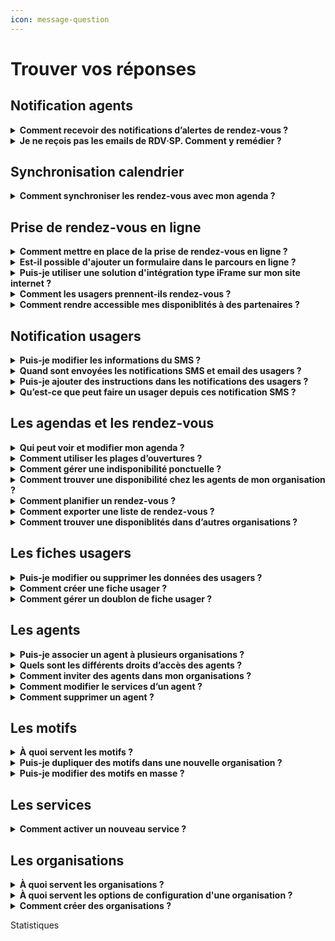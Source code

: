 ```yaml
---
icon: message-question
---
```


# Trouver vos réponses

## Notification agents

<details>

<summary><strong>Comment recevoir des notifications d’alertes de rendez-vous ?</strong></summary>

Cette fonctionnalité permet de recevoir des notifications par email lorsqu’un rendez-vous est ajouté, modifié ou annulé dans un agenda. Elle répond au besoin des agents souhaitant être alertés en cas de changement dans leur planning.

Vous pouvez personnaliser vos préférences de notification dans l’onglet _**Mon Compte**_, accessible en cliquant sur votre prénom en haut à droite de votre calendrier.

Chaque email contient une pièce jointe au format **ICS**, compatible avec la plupart des logiciels de calendrier. Votre calendrier externe reconnaîtra automatiquement ces mises à jour, bien que certains logiciels demandent une validation manuelle des modifications.

</details>

<details>

<summary><strong>Je ne reçois pas les emails de RDV·SP. Comment y remédier ?</strong></summary>

### Votre client mail classe nos emails en spam

Les emails provenant de l’adresse RDV Service Public peuvent être classifiés à tort comme du spam par votre client mail (Outlook, Thunderbird, etc).

**Solution** : Dans votre boîte e-mail, vérifiez les dossiers « spam » ou « indésirables ». En complément, vous pouvez signaler l’adresse RDV Service Public comme n’étant pas un spam. De cette façon, vous recevrez les e-mails RDV Services Publics directement

### Un autre logiciel de filtrage d’email classe nos emails en spam

Le domaine RDV Service Public peut être bloqué par un outil de protection des e-mails, tel que **MailinBlack**.

**Solution** : Autorisez notre adresse e-mail en suivant ces étapes :

* Connectez-vous à votre interface MailinBlack.
* Sur la page principale, sélectionnez l’onglet « Newsletter »
* Cliquez sur l’icône de droite et autorisez les adresses du domaine @rdv-solidarites.fr / @rdv-service-public.fr / @rdv-aide-numerique.fr
* Confirmez en validant le message "Autoriser les messages de ces domaines".

Cette autorisation est appliquée à titre individuel et vos collègues auront potentiellement le même problème. Vous pouvez suggérer au responsable technique de votre administration de consulter [cette page](../documentation-technique/informations-pour-les-dsi.md) pour corriger ce problème pour tout le monde.

### Un problème temporaire sur les serveurs de RDV Service Public empêche l’envoi des emails

Il arrive que les serveurs de RDV Service Public rencontrent des ralentissements ou soient temporairement inaccessibles.

**Solution** :  Vous pouvez suivre en temps réel l'évolution du dysfonctionnement sur notre [page de statut](https://rdv-service-public.instatus.com).

### Un problème temporaire sur les serveurs de votre système informatique (SI) empêche la réception des emails

Il peut arriver que le système d’information ou le réseau interne sur lequel vous naviguez rencontre des ralentissements ou soit inacessible temporairement.

**Solution** :&#x20;

* Contactez le service informatique
* Vous pouvez effectuer les tests suivants pour comprendre si le problème vient du SI de votre service ou de RDV Service Public :
  * Demander à un collègue de vous envoyer un e-mail
  * Envoyez-vous un e-mail depuis une adresse personnelle (Gmail, Outlook, etc.)

Si le problème est lié au SI de votre service, nous ne pourrons malheureusement pas intervenir directement.

### Votre adresse a été bloquée par notre fournisseur d’envoi d’e-mails

Votre adresse e-mail peut être bloquée par notre fournisseur d’envoi.&#x20;

Cette situation peut se produire dans deux cas :&#x20;

* vous avez cliqué sur les liens de nos e-mails qui vous permettent de vous désabonner
* le serveur mail de votre SI a refusé la réception des emails envoyés par RDV Service Public car il les considérant comme du spam. Cela se produit suite à une classification manuelle d’un de nos mails comme du spam par un agent au sein de votre SI, ou par une classification automatique.

**Solution** :  Envoyez-nous un e-mail à [support@rdv-service-public.fr](mailto:support@rdv-service-public.fr)

Si vous vous retrouvez dans cette situation, il est probable que plusieurs de vos collègues soient dans la même situation. Vous pouvez suggérer aux responsables techniques de votre SI de consulter [cette page](../documentation-technique/informations-pour-les-dsi.md) pour corriger le problème durablement et à l’échelle de tout votre service.

</details>

## Synchronisation calendrier

<details>

<summary><strong>Comment synchroniser les rendez-vous avec mon agenda ?</strong></summary>

Cette fonctionnalité permet d'envoyer les informations des rendez-vous planifié dans un agenda extérieur à RDV Service Public. Elle répond au besoin de faire afficher les rendez-vous planifié dans un agenda du quotidien, souvent utilisé dans les administrations pour gérer leur quotidien métier en dehors des rendez-vous (réunion d'équipe etc ...)

#### Notes générales&#x20;

RDV Service Public propose différents mécanismes de synchronisation. Voici quelques remarques importantes valables pour tous les mécanismes :

* Pour protéger les données personnelles de vos usagers, les événements envoyés à votre logiciel de calendrier externe ne contiendront que le motif, l'adresse du rendez-vous et un lien vers les détails dans RDV Service Public ;&#x20;
* Nous proposons de synchroniser les créations, changements et annulations depuis RDV Service Public vers les logiciels de calendrier externes mais pas l’inverse. Si vous supprimez un RDV depuis votre logiciel de calendrier externe, cela ne sera pas répercuté dans RDV Service Public et l’usager n’en sera pas averti.

#### S**ynchronisation par email**

Cette synchronisation envoie un email pour chaque création, modification ou annulation de RDV.&#x20;

Chaque email contient une pièce jointe au format ICS, un format largement supporté. Votre logiciel de calendrier externe reconnaîtra ces emails et mettra automatiquement à jour les évènements dans votre calendrier. Certains logiciels de calendrier demandent « d’accepter » chaque modification.

Vous pouvez modifier vos préférences de notifications email dans l’espace « Mon Compte » accessible en cliquant sur votre prénom en haut à droite depuis votre vue calendrier.

#### **Synchronisation Webcal**

Webcal est un protocole largement supporté par les logiciels de calendrier.&#x20;

Nous vous fournissons une URL individuelle fournissant le contenu de votre agenda au format ICS. Cette URL peut être récupérée depuis dans l’espace « Mon Compte » accessible en cliquant sur votre prénom en haut à droite depuis votre vue calendrier. Il suffit de copier cette URL dans votre logiciel de calendrier externe et la synchronisation se fera automatiquement.

Si vous synchronisez votre agenda RDV Solidarités avec Google Agenda, la mise à jour peut prendre jusqu'à 12 heures. Avec le calendrier Outlook, l'affichage est plus rapide, généralement dans l'heure suivant la prise de rendez-vous.

La synchronisation WebCal n’est pas instantanée. \
\
La fréquence de mise à jour dépend de chaque logiciel de calendrier externe. Avec Google Agenda par exemple, la mise à jour peut prendre jusqu’à 12h. Avec Outlook, cette fréquence est généralement d’environ une heure mais chaque logiciel peut se comporter différemment.

#### Synchronisation spécifique Outlook

Il existe deux grandes versions d'Outlook :&#x20;

* Outlook hébergé à distance, aussi appelé Microsoft 365
* Outlook hébergé sur place par l’administration, aussi appelé Microsoft Exchange

Nous avons un prototype de synchronisation spécifique pour la version hébergée à distance (Microsoft 365). N’hésitez pas à nous contacter si vous souhaitez l’expérimenter sur votre territoire.&#x20;

Nous ne fournissons pour l’instant pas de solution spécifique pour Outlook hébergé sur place (Microsoft Exchange). Certaines structures utilisant RDV Service Public et ce type d’Outlook ont cependant mis en place des solutions via webhooks (voir ci-dessous).

#### Synchronisation via webhooks

Cette solution demande du développement spécifique en interne par votre DSI.

Les webhooks sont une manière de communiquer entre deux systèmes d’information. Nous proposons d’émettre des webhooks vers le SI de votre organisation.&#x20;

Il est possible de développer un logiciel dans votre SI pour recevoir ces webhooks et mettre à jour les calendriers des agents en conséquence. Cette solution est déjà en place dans plusieurs structures utilisant RDV Service Public.

Vous trouverez des informations techniques ici : [https://github.com/betagouv/rdv-service-public/blob/production/docs/api/webhooks/api-notifications-webhooks.md](https://github.com/betagouv/rdv-service-public/blob/production/docs/api/webhooks/api-notifications-webhooks.md)

</details>

## Prise de rendez-vous en ligne

<details>

<summary><strong>Comment mettre en place de la prise de rendez-vous en ligne ?</strong></summary>

Cette fonctionnalité permet aux usagers d’accéder aux disponibilités de votre organisation et de planifier un rendez-vous en toute autonomie, depuis un ordinateur ou un téléphone.

Pour activer cette option, trois étapes sont nécessaires :

* **Configurer des motifs ouverts à la réservation en ligne**

Dans les paramètres des motifs, sélectionnez au moins un motif et activez l’option _**Ouvert aux agents, aux prescripteurs et aux usagers**_. Vous pouvez également définir un délai minimum et maximum de réservation et ajouter des instructions personnalisées dans l’onglet _**Instruction et notification**_.

* **Configurer une plage d’ouverture**

Créez une plage d’ouverture en y associant des motifs configurés pour la réservation en ligne. Ces motifs sont identifiés par une pastille spécifique dans l’écran de suivi des motifs.

* **Partager votre URL de prise de rendez-vous**

Un lien URL est disponible dans le menu _**Réservation en ligne**_. Ce lien permet aux usagers et prescripteurs d’accéder directement à vos disponibilités via un navigateur web. Vous pouvez partager cette URL ou l’intégrer dans différents supports, tels que votre site internet ou une plaquette numérique.

</details>

<details>

<summary><strong>Est-il possible d'ajouter un formulaire dans le parcours en ligne ?</strong></summary>

Il n'est pas possible d'intégrer de formulaire ou de questionnaire en amont du choix du créneaux. Cette fonctionnalité n'exsite pas encore dans notre solution. Toutefois, vous pouvez personnaliser un message d'instruction qui s'affichera dans le parcours de prise de rendez-vous en ligne. Ce message est personnalisable motif par motif.&#x20;

Pour ajouter un message d'instruction :&#x20;

* Sélectionner un motif à modifier depuis _**paramètre**_ puis _**motif**_&#x20;
* Accéder à l'onglet _**notifications et instructions**_&#x20;
* Compléter le champ _**instructions affichées avant la prise de rendez-vous**_

Ces informations apparaîtront entre la sélection du lieu de rendez-vous et du créneau de rendez-vous dans le parcours en ligne.&#x20;

</details>

<details>

<summary><strong>Puis-je utiliser une solution d'intégration type iFrame sur mon site internet ?</strong> </summary>

Nous ne proposons pas encore ce type d'intégration. Nous proposons une intégration simple via un URL à intégrer dans votre site internet :&#x20;

* Soit directement en corps de texte d'une page web
* Soit via un bouton CTA avec l'URL en hyperlien.&#x20;

</details>

<details>

<summary><strong>Comment les usagers prennent-ils rendez-vous ?</strong></summary>

Les usagers peuvent prendre rendez-vous en ligne si cette option est activée et que vous avez partagé votre lien de réservation. Ce lien peut être diffusé sur votre site web ou tout autre support.

Une fois sur la plateforme, ils pourront :

* Choisir un service et un motif de rendez-vous.&#x20;
* Sélectionner un créneau disponible
* S’identifier pour confirmer leur rendez-vous.

Deux options d’identification :

1. **FranceConnect** : les informations de contact sont récupérées automatiquement. C'est le parcours le plus rapide et sécurisé.&#x20;
2. **Création de compte** : si l’usager ne passe pas par FranceConnect, il doit renseigner son nom, prénom, email et (optionnellement) son numéro de téléphone. Un email de vérification lui sera envoyé, et en cliquant sur le lien de vérificatio présent dans le mail, il sera redirigé vers son parcours et pourra finaliser son rendez-vous.&#x20;

</details>

<details>

<summary><strong>Comment rendre accessible mes disponiblités à des partenaires ?</strong> </summary>

La fonctionnalité **prescripteur** permet à un partenaire extérieur (ex. : association, administration, collectivité) de planifier des rendez-vous pour un usager dans vos disponibilités. Cela facilite le parcours des usagers en permettant à différentes entités administratives de rediriger les usagers vers un rendez-vous dans votre structure.&#x20;

#### **Comment ça fonctionne ?**

* **Configuration** : Activez des motifs de rendez-vous ouverts à la réservation en ligne dans vos disponibilités.
* **Partage de l'URL** : Envoyez l'URL de réservation en ligne à vos partenaires.&#x20;

Des notifications seront envoyées une fois le rendez-vous planifié :&#x20;

* **Prescripteur** : Reçoit un e-mail de confirmation du rendez-vous.
* **Usager** : Reçoit une confirmation et un rappel 48 heures avant le rendez-vous.
* **Professionnel** : Le rendez-vous apparaît dans son agenda, avec synchronisation possible.

**Que doit faire un prescripteur ?**

* Accéder à la prise de rendez-vous en ligne et réaliser le parcours &#x20;
* Cliquer sur _**Je suis un prescripteur qui oriente un bénéficiaire**_ lors du dernier écran d'authentification usager.&#x20;
* Saisir les coordonnées prescripteurs et celles de l'usager.
* Confirmer le rendez-vous. Un récapitulatif sera généré à la fin.

</details>

## Notification usagers

<details>

<summary><strong>Puis-je modifier les informations du SMS ?</strong> </summary>

Il n’est pas possible de modifier le modèle SMS : le nombre de caractères pour les SMS est limité. Aussi certaines informations comme le nom du motif peut porter atteinte à l’usager. Nous avons donc fait le choix de limiter les informations présentes dans le SMS.&#x20;

</details>

<details>

<summary><strong>Quand sont envoyées les notifications SMS et email des usagers ?</strong></summary>

Cette fonctionnalité permet d'automatiser les informations de rendez-vous à vos usagers. Elle répond à plusieurs besoins agents et usagers. Elle permet de diminuer l'absentéisme et d'éviter les manipulation de rappel chronophage pour les agents. Elle permet aussi à l'usager de garder une trace des informations du rendez-vous dans son téléphone.&#x20;

Plusieurs actions déclenchent l'envoi de SMS :&#x20;

* Une notification de **confirmation** est envoyée immédiatement après la création du rendez-vous.
* Une notification de **rappel** est envoyée à l'usager 48h avant le rendez-vous (hors jours fériés et dimanches).
* Une notification de **rendez-vous modifié** : l'usager reçoit immédiatement une notification en cas de modification du rendez-vous.
* Une notification de **rendez-vous annulé** : l'usager reçoit immédiatement une notification en cas d'annulation du rendez-vous. Si l'usager est à l'origine de l'annulation, il doit le faire au moins 4 heures avant l'heure prévue du rendez-vous.

</details>

<details>

<summary><strong>Puis-je ajouter des instructions dans les notifications des usagers ?</strong> </summary>

Vous pouvez ajouter des instructions dans les notifications emails que recevront les usagers. Ces instructions peuvent être personnalisées motif par motif.&#x20;

Pour ajouter des instructions dans les notification email :&#x20;

* Sélectionner un motif à modifier depuis _**paramètre**_  puis _**motif**_&#x20;
* Accéder à l'onglet  _**notifications et instructions**_&#x20;
* Compléter le champ _**instructions affichées après la prise de rendez-vous**_

Ces informations apparaîtront à 3 niveaux :&#x20;

* Dans le dernier écran de confirmation du parcours usager&#x20;
* Dans la notification email de création et de rappel usager
* Dans la note d'information accessible depuis l'URL du SMS

</details>

<details>

<summary><strong>Qu’est-ce que peut faire un usager depuis ces notification SMS ?</strong></summary>

Chaque usager recevra une notification par SMS et/ou email.

* Le SMS contiendra un lien _**Infos/Annulation**_.
* En cliquant dessus, il accèdera à une page web où il devra saisir les trois premières lettres de son nom de famille.
* S'il les saisit correctement, il verra un récapitulatif de son rendez-vous avec les instructions associées ainsi que les informations de contact de votre organisation.&#x20;

Un bouton  _**Annuler le rendez-vous**_ lui permettra d’annuler sans vous contacter, jusqu’à **4 heures avant** l’heure prévue. Au-delà, il devra vous contacter via les informations de contact disponible dans le récapitulatif de rendez-vous. &#x20;

</details>

## Les agendas et les rendez-vous

<details>

<summary><strong>Qui peut voir et modifier mon agenda ?</strong> </summary>

Par défaut, seuls les agents de votre service et de votre organisation peuvent consulter et planifier des rendez-vous dans votre agenda. De plus, les agents du service secrétariat de votre organisation ont un accès étendu : ils peuvent voir, modifier et planifier des rendez-vous de tous les agendas.&#x20;

</details>

<details>

<summary><strong>Comment utiliser les plages d’ouvertures ?</strong></summary>

Les plages d’ouverture permettent de définir les disponibilités d’un agent. Une fois configurées, elles simplifient la prise de rendez-vous : les agents peuvent directement rechercher un créneau via le bouton _**Trouver un RDV**_, évitant ainsi une consultation fastidieuse des agendas individuels.

Pour créer une plage d’ouverture :&#x20;

* &#x20;Accédez au menu  _**Plages d’ouverture**_ dans l’onglet  _**Planning**_
* Cliquer sur  _**Créer une plage d’ouverture**_

Lors de la création, sélectionnez un ou plusieurs motifs pour indiquer les types de rendez-vous possibles. Cette option est particulièrement utile si certains motifs nécessitent du matériel spécifique.

Si un motif est ouvert à la réservation en ligne, la plage d’ouverture sera accessible aux réservations en ligne depuis votre url de prise de rendez-vous en ligne.&#x20;

Vous pouvez créer une plage exceptionnelle (pour un jour unique) ou récurrente (tous les jours de la semaine). Pour une répétition, indiquez d’abord les horaires, puis cochez l’option _**Répéter**_.

Les plages d’ouverture de plus d’un an sont automatiquement supprimées.

</details>

<details>

<summary><strong>Comment gérer une indisponibilité ponctuelle ?</strong></summary>

Les indisponibilités permettent de signaler vos absences ponctuelles ou régulières à vos collègues et aux usagers. Cette fonctionnalité évite de modifier les plages d'ouvertures en cas d'indisponiblité ponctuelle des agents. Si une indisponibilité couvre la période d'une plage d'ouverture, les disponibilités de cette période seront supprimées.

Pour créer une indisponibilité :

* Accédez au menu _**planning**_
* Sélectionnez _**indisponibilité**_
* Cliquez sur  _**créer une indisponibilité**_&#x20;
* Renseignez les informations demandées

Vous pouvez configurer des absences ponctuelles ou récurrentes en utilisant l'option _**répéter**_.

Les indisponibilités apparaissent en gris sur votre agenda et ceux de vos collègues.&#x20;

Pour une indisponibilité récurrente, il n'est pas possible de supprimer une seule occurrence. Vous devrez supprimer l'indisponibilité récurrente entière et en créer une nouvelle excluant l'occurrence non désirée.

</details>

<details>

<summary><strong>Comment trouver une disponibilité chez les agents de mon organisation ?</strong></summary>

Le bouton _**Trouver un rendez-vous**_ permet de rechercher rapidement des disponibilités dans votre organisation ou service, évitant ainsi une consultation manuelle des agendas.

Pour utiliser cette fonctionnalité :&#x20;

* Cliquez sur _**Trouver un rendez-vous**_ pour accéder au moteur de recherche.
* Spécifiez vos critères : service, motif, agent, lieu et date.
* Cliquez sur _**Afficher les créneaux**_ pour voir les disponibilités correspondantes.

Conditions d’accès :

* Disponible uniquement si les agents ont configuré leurs plages d’ouverture.
* **Administrateurs et secrétariats** : accès à toutes les disponibilités.
* **Agents simples** : accès uniquement aux créneaux de leur service.

Si plusieurs agents sont disponibles sur le même créneau et motif, la première disponibilité enregistrée sera sélectionnée.

</details>

<details>

<summary><strong>Comment planifier un rendez-vous ?</strong></summary>

Après avoir sélectionné une disponibilité via _**Trouver un RDV**_, vous passerez à la planification du rendez-vous :&#x20;

* **Associer un usager** :&#x20;

Recherchez l’usager en tapant les premières lettres de son nom ou prénom. Vous verrez les fiches usagers de votre organisation et, de façon partiellement masquée, celles d’autres organisations de votre territoire. **Plusieurs usagers peuvent être ajoutés à un rendez-vous.**

* **Vérifier et modifier les informations** :

Un récapitulatif s’affiche avec la date, l’heure, l’agent et le lieu du rendez-vous. **Chaque champ peut être modifié si nécessaire.**

* **Gérer les notifications :**&#x20;

Un dernier récap vous permet d’activer ou désactiver les notifications pour ce rendez-vous.

</details>

<details>

<summary><strong>Comment exporter une liste de rendez-vous ?</strong></summary>

Le **statut d’agent administrateur** permet d’extraire les statistiques de votre organisation au format **.xls**, en complément de leur visualisation dans l’onglet _**Statistiques**_.

#### Pour exporter les données :

* Accédez au menu _**Liste des RDV**_.
* Compléter les différents champ pour affiner les critères de votre export&#x20;
* Cliquer sur _**rafraichir la liste**_&#x20;
* Cliquez sur _**Exporter**_ après avoir renseigné vos critères.
* Retrouvez vos exports dans la page _**Vos exports**_, accessible depuis votre compte (en haut à droite).

**L’extraction se fait par organisation. Si vous en gérez plusieurs, vous devez effectuer une exportation pour chacune.**

</details>

<details>

<summary><strong>Comment trouver une disponiblités dans d’autres organisations ?</strong></summary>

Vous pouvez permettre aux agents de planifier des rendez-vous dans d'autres organisations si vous disposez de plusieurs organisations. Ce parcours est possible par la fonctionnalité _**prescripteur**_**.**&#x20;

Elle permet aux agents de partager leurs disponibilités et de planifier des rendez-vous dans **toutes les organisations** de leur territoire.

Pour configurer :&#x20;

Il est nécessaire de configurer vos motifs _**ouvert aux prescripteur**_ depuis l'écran de configuration des motifs. Plus précisément, depuis l'onglet _**réservation en ligne**_ présent dans l'écran de configuration des motifs.&#x20;

Pour l’utiliser :&#x20;

Si des motifs ouverts aux prescripteurs ont été configurés, vous pouvez accéder aux disponibilités d’autres organisations via _**Trouver un rendez-vous**_ :

* Cliquer sur _**Élargir votre recherche**_.
* Sélectionner les informations du rendez-vous (motif, lieu, créneau, usagers).
* Cliquer sur **C**_**onfirmer le RDV**_ pour finaliser le rendez-vous.&#x20;

</details>

## Les fiches usagers

<details>

<summary><strong>Puis-je modifier ou supprimer les données des usagers ?</strong> </summary>

Vous pouvez supprimer ou modifier les données des usagers. Sur la fiche des usagers, des options Modifier et Supprimer sont prévues à cet effet. Si aucunes modifications n’est apportée et que l’usager n’a pris aucun RDV durant deux ans, alors ses données seront supprimées automatiquement.

</details>

<details>

<summary><strong>Comment créer une fiche usager ?</strong></summary>

Pour créer une fiche :&#x20;

* Dans le menu _**Usager**_, cliquez sur _**Créer un usager**_ ou depuis le parcours _**Trouver un RDV**_ cliquer sur _**Créer un usager**_
* Seuls le nom et le prénom sont obligatoires.
* La fiche sera rattachée à **l’organisation de l’agent** qui l’a créée.
* Cliquez sur _**Créer usager**_ pour valider.

**Pensez à vérifier l’orthographe des noms et prénoms pour éviter les doublons !**&#x20;

Une fois créée, la fiche contient :

* Les **informations générales** de l’usager.
* Son **historique** et le **statut de ses rendez-vous**.
* Une option pour l’**inviter à créer un compte**, afin qu’il puisse **modifier ses infos** et **gérer ses rendez-vous** en autonomie depuis son esapce personnel.&#x20;

</details>

<details>

<summary><strong>Comment gérer un doublon de fiche usager ?</strong></summary>

Les doublons peuvent apparaître lorsque :

* Un professionnel crée une fiche **sans e-mail**, puis l’usager crée un compte avec une adresse e-mail.
* Une faute de frappe lors d’une recherche fait croire qu’aucune fiche n’existe.

**L’outil ne fusionne pas automatiquement les fiches, car l’unicité repose uniquement sur l’e-mail.**

Pour fusionner des fiches usagers :&#x20;

* Accéder au menu _**Usagers**_.
* Cliquer sur _**Fusionner deux usagers**_.
* Entrer le nom de l’usager en double dans chaque colonne.
* Comparez les fiches : **Différences en orange**, **similitudes en vert**.
* Sélectionnez les informations à conserver.
* Validez pour créer une **fiche unique fusionnée**.

</details>

## Les agents

<details>

<summary><strong>Puis-je associer un agent à plusieurs organisations ?</strong> </summary>

Un agent peut être associé à plusieurs organisations. Cette association lui donnera accès aux agendas des agents rattachés à son service dans chacune de ces organisations. Seul un agent administrateur de territoire peut associer un agent à plusieurs organisations.

Pour ajouter un agent à plusieurs organisations :&#x20;

* Accéder à votre _**Espace Admin**_&#x20;
* Sélectionner _**Agent**_&#x20;
* Choisissez l'agent à modifier. Vous trouverez en bas de page les options d'affectations à de nouvelles organisations.

</details>

<details>

<summary><strong>Quels sont les différents droits d’accès des agents ?</strong></summary>

#### **Agent Basique**

L'**Agent Basique** a accès aux fonctionnalités de planification de rendez-vous. Il peut :

* Créer des fiches usagers,
* Planifier des rendez-vous
* Créer des plages d'ouvertures&#x20;
* Rechercher des disponibilités dans les agendas de ses collègues

**Sa visibilité est limitée aux agents de son service et de son organisation. Pour associer un agent à plusieurs services ou organisations.**&#x20;

#### **Agent Admin**

L'**Agent Admin** a une **visibilité étendue** sur toutes les organisations auxquelles il est associé. Il peut :

* Rechercher des disponibilités dans tous les services de son organisation,
* Accéder à l'onglet **Paramètres** pour créer des motifs, lieux et inviter des agents,
* Être associé à plusieurs organisations.

#### **Agent Admin de Territoire**

L'**Agent Admin de Territoire** a une **visibilité totale** sur tous les agendas du territoire et tous les services/organisations. Il a également accès aux paramètres de tous les services et organisations du territoire et peut :

* Modifier les droits d'accès des agents,
* Créer des organisations et former des équipes.

**Plusieurs Agents Admin de Territoire peuvent être définis.**&#x20;

#### **Agent Secrétariat**

Un **Agent du service secrétariat** bénéficie de droits de visibilité supérieurs. Il peut :

* Rechercher des disponibilités sur tous les agendas de l'organisation mais avec des droits d'un agent basique.&#x20;
* Planifier des rendez-vous dans n'importe quel agenda de l'organisation (tous services confondus).\
  Sa principale fonction est de planifier des rendez-vous, mais il peut aussi planifier dans son propre agenda.

**Un Agent Admin doit ouvrir les motifs de prise de rendez-vous pour les agents du service secrétariat s'ils doivent réaliser des rendez-vous.**&#x20;

</details>

<details>

<summary><strong>Comment inviter des agents dans mon organisations ?</strong></summary>

Pour inviter un agent :&#x20;

* Allez dans _**Paramètres**_ puis _**Agents**_
* Cliquez sur _**Inviter un agent**_
* Choisissez un niveau d'accès
* Entrez l’adresse e-mail de l'agent
* Enfin, sélectionnez un service auquel associer l'agent
* Il recevra une invitation pour créer son compte. Une fois l’invitation acceptée, l'agent devra créer un mot de passe pour se connecter

**Si vous invitez un agent dans plusieurs organisations, chaque invitation sera validée automatiquement après la première, sans nouvel email d'invitation.**&#x20;

</details>

<details>

<summary><strong>Comment modifier le services d’un agent ?</strong></summary>

Pour modifier le service d'un agent :&#x20;

* Accéder à votre _**Espace Admin**_
* Cliquer sur _**agent**_ et sélectionner _**modifier**_&#x20;
* Associer l'agent à un ou plusieurs services pour définir ses droits d'accès

**Seul un agent admin de territoire pour modifier les services d'un agent.**&#x20;

</details>

<details>

<summary><strong>Comment supprimer un agent ?</strong> </summary>

Pour supprimer un agent :&#x20;

* Allez dans _**Paramètres**_ puis _**Agents**_.
* Cliquez sur l’icône _**Supprimer**_ à côté de l'agent.
* Si l'agent a des rendez-vous à venir, une alerte vous empêchera de le supprimer. Vous devrez réaffecter ces rendez-vous avant de supprimer l'agent.

**Les agents inactifs (non connectés depuis 30 jours) auront l’étiquette "inactif" à côté de leur nom.**

</details>

## Les motifs

<details>

<summary><strong>À</strong> <strong>quoi servent les motifs ?</strong> </summary>

Le motif est la raison du rendez-vous. Il permet de catégoriser les prises de rendez-vous, d’informer l’agent sur le contenu attendu et d’affiner les options (présentiel, téléphone, visio, option de prise de rendez-vous en ligne). Il permet également une configuration fine des disponibilités des agents selon leurs compétences ou capacités dans leurs plages d'ouverture.&#x20;

</details>

<details>

<summary><strong>Puis-je dupliquer des motifs dans une nouvelle organisation ?</strong> </summary>

Vous pouvez dupliquer des motifs déjà créé dans une autre organisation. Cette fonctionnalité permet de répliquer une configuration dans une autre organisation en s'évitant de créer de nouveau tous les motifs.&#x20;

Pour dupliquer un motif :&#x20;

* Accéder à vos motifs depuis _**paramètres**_ puis _**motifs**_&#x20;
* Cliquer sur l'émoticône _**dupliquer**_ à droite de chaque motif
* Sélectionner l'organisation dans laquelle dupliquer le motif
* Au besoin, modifier des configurations du motif&#x20;

</details>

<details>

<summary><strong>Puis-je modifier des motifs en masse ?</strong> </summary>

Vous pouvez modifier des par lot. Cette fonctionnalité permet de changer des configurations pour plusieurs motifs en même temps et ainsi gagner du temps.&#x20;

Pour modifier des motifs en masse :&#x20;

* Accéder à votre _**Espace Admin**_&#x20;
* Sélectionner _**motif**_&#x20;
* Filtrer et rechercher les motifs à modifier et sélectionner les par lot.&#x20;
* Cliquer sur _**modifier les motifs**_&#x20;

**Seul un agent admin de territoire peut modifier des motif en masse.**&#x20;

</details>

## Les services&#x20;

<details>

<summary><strong>Comment activer un nouveau service ?</strong> </summary>

Par défaut, lors de la création de votre compte, un seul service sera actif dans votre territoire. Vous pourrez activer d'autres services pour y associer des agents selon vos besoins.

Pour activer un nouveau service :&#x20;

* Accéder à votre _**Espace Admin**_&#x20;
* Sélectionner _**services**_
* Sélectionner les services que vous souhaitez activer parmi la liste&#x20;
* Cliquer sur _**enregistrer**_ en bas de page

**Seul un agent admin de territoire peut activer de nouveaux services.** &#x20;

</details>

## Les organisations

<details>

<summary><strong>À quoi servent les organisations ?</strong></summary>

Les organisations permettent de gérer différents sites de rendez-vous au sein de la même entité administrative. Par exemple, une commune peut avoir plusieurs organisations : mairie, CCAS, médiathèque, etc. Cette fonctionnalité est utile si vous souhaitez créer des cloisonnements entre les agents de votre structure.&#x20;

En effet, créer plusieurs organisations permet de **cloisonner** vos agents selon le lieu d'exercice de leurs missions. Un agent d'une organisation (A) n’aura pas accès aux agendas ni aux options d’une autre organisation (B). Bien que vous pouvez, au besoin, associer un agent à plusieurs organisations.&#x20;

</details>

<details>

<summary><strong>À quoi servent les options de configuration d'une organisation ?</strong> </summary>

Une fois l'organisation créée, vous allez pouvoir compléter plusieurs informations depuis le menu paramètre > organisation :&#x20;

* **Nom :**&#x20;
* **Téléphone :**&#x20;
* **Email :**&#x20;
* **Site web :**&#x20;
* **Horaires :**&#x20;

Seul le nom est obligatoire. Toutefois, vous pouvez enrichir ces informations. Elles apparaîtront dans le parcours des prises de rendez-vous en ligne des usagers ainsi que dans le récapitualtif des informations du rendez-vous accessible depuis le SMS ou l'email reçu par les usagers.&#x20;

Ces informations aideront l'usager à vous contacter s'il veut annuler son rendez-vous au moins 4 heures à l'avance. En effet, passé ce délai, l'annulation n'est plus possible.

</details>

<details>

<summary><strong>Comment créer des organisations ?</strong></summary>

Pour créer une nouvelle organisation :&#x20;

* Allez dans le menu _**Espace Admin**_
* Cliquez sur _**Organisations**_ puis sur _**Créer une organisation**_.
* L'agent admin de territoire qui crée l'organisation devient automatiquement le premier agent associé.
* Cet agent admin pourra ensuite inviter d'autres agents dans cette organisation si nécessaire.

**Seul un agent admin de territoire peut créer des organisations.**&#x20;

</details>



Statistiques
